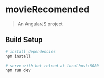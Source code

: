 # movieRecomended

> An AngularJS project

## Build Setup

``` bash
# install dependencies
npm install

# serve with hot reload at localhost:8080
npm run dev

